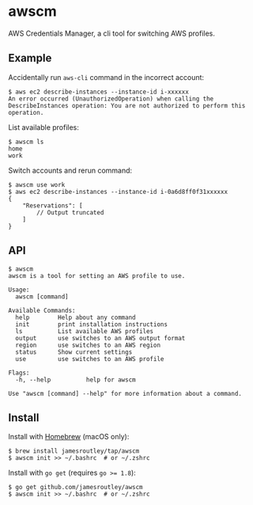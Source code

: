 # awscm

AWS Credentials Manager, a cli tool for switching AWS profiles.

## Example

Accidentally run `aws-cli` command in the incorrect account:

```shell
$ aws ec2 describe-instances --instance-id i-xxxxxx
An error occurred (UnauthorizedOperation) when calling the DescribeInstances operation: You are not authorized to perform this operation.
```

List available profiles:

```shell
$ awscm ls
home
work
```

Switch accounts and rerun command:

```shell
$ awscm use work
$ aws ec2 describe-instances --instance-id i-0a6d8ff0f31xxxxxx
{
    "Reservations": [
        // Output truncated
    ]
}
```

## API

```
$ awscm
awscm is a tool for setting an AWS profile to use.

Usage:
  awscm [command]

Available Commands:
  help        Help about any command
  init        print installation instructions
  ls          List available AWS profiles
  output      use switches to an AWS output format
  region      use switches to an AWS region
  status      Show current settings
  use         use switches to an AWS profile

Flags:
  -h, --help          help for awscm

Use "awscm [command] --help" for more information about a command.
```

## Install

Install with [Homebrew](https://brew.sh/) (macOS only):

```shell
$ brew install jamesroutley/tap/awscm
$ awscm init >> ~/.bashrc  # or ~/.zshrc
```

Install with `go get` (requires `go >= 1.8`):

```shell
$ go get github.com/jamesroutley/awscm
$ awscm init >> ~/.bashrc  # or ~/.zshrc
```
